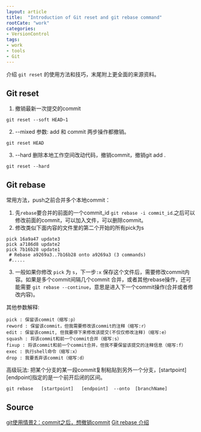 ```yaml
---
layout: article
title:  "Introduction of Git reset and git rebase command"
rootCate: "work"
categories:
- VersionControl
tags:
- work
- tools
- Git
---
```


介绍 `git reset` 的使用方法和技巧，末尾附上更全面的来源资料。

<!---more--->

## Git reset
1. 撤销最新一次提交的commit
```
git reset --soft HEAD~1
```
2. --mixed 参数: add 和 commit 两步操作都撤销。
```
git reset HEAD
```
3. --hard 删除本地工作空间改动代码，撤销commit，撤销git add . 
```
git reset --hard
```

## Git rebase
常用方法，push之前合并多个本地commit：
1. 先`rebase`要合并的前面的一个commit_id `git rebase -i commit_id`.之后可以修改前面的commit，可以加入文件，可以删除commit。
2. 修改类似下面内容的文件里的第二个开始的所有pick为s
```
pick 16a9a47 update3
pick a7186d8 update2
pick 7b16b28 update1
 # Rebase a9269a3..7b16b28 onto a9269a3 (3 commands)
 #.....
```
3. 一般如果你修改 `pick` 为 `s`，下一步`:x` 保存这个文件后，需要修改commit内容。如果是多个commit间隔几个commit 合并，或者其他rebase操作，还可能需要 `git rebase --continue`，意思是进入下一个commit操作(合并或者修改内容)。

其他参数解释:
```
pick : 保留该commit（缩写:p）
reword : 保留该commit，但我需要修改该commit的注释（缩写:r）
edit : 保留该commit, 但我要停下来修改该提交(不仅仅修改注释)（缩写:e）
squash : 将该commit和前一个commit合并（缩写:s）
fixup : 将该commit和前一个commit合并，但我不要保留该提交的注释信息（缩写:f）
exec : 执行shell命令（缩写:x）
drop : 我要丢弃该commit（缩写:d）

```

高级玩法: 把某个分支的某一段commit复制粘贴到另外一个分支，[startpoint]  [endpoint]指定的是一个前开后闭的区间。
```
git rebase   [startpoint]   [endpoint]  --onto  [branchName]
```

## Source
[git使用情景2：commit之后，想撤销commit](https://blog.csdn.net/w958796636/article/details/53611133)
[Git rebase 介绍](https://www.jianshu.com/p/4a8f4af4e803)